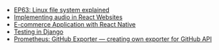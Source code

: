 <!-- daily.dev BOOKMARKS:START -->
- [EP63: Linux file system explained](https://app.daily.dev/posts/kCDVDfrJq?utm_source=rss&utm_medium=bookmarks&utm_campaign=HXokpWzAezAZPdGcYtCZz)
- [Implementing audio in React Websites](https://app.daily.dev/posts/kAf19A7K4?utm_source=rss&utm_medium=bookmarks&utm_campaign=HXokpWzAezAZPdGcYtCZz)
- [E-commerce Application with React Native](https://app.daily.dev/posts/wmlwrjZFM?utm_source=rss&utm_medium=bookmarks&utm_campaign=HXokpWzAezAZPdGcYtCZz)
- [Testing in Django](https://app.daily.dev/posts/sRBOXQe61?utm_source=rss&utm_medium=bookmarks&utm_campaign=HXokpWzAezAZPdGcYtCZz)
- [Prometheus: GitHub Exporter — creating own exporter for GitHub API](https://app.daily.dev/posts/uBNpJjuiy?utm_source=rss&utm_medium=bookmarks&utm_campaign=HXokpWzAezAZPdGcYtCZz)
<!-- daily.dev BOOKMARKS:END -->

